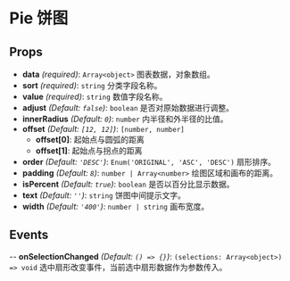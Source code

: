 # Pie 饼图

## Props

- **data** *(required)*: `Array<object>` 图表数据，对象数组。
- **sort** *(required)*: `string` 分类字段名称。
- **value** *(required)*: `string` 数值字段名称。
- **adjust** *(Default: `false`)*: `boolean` 是否对原始数据进行调整。
- **innerRadius** *(Default: `0`)*: `number` 内半径和外半径的比值。
- **offset** *(Default: `[12, 12]`)*: `[number, number]`
  - **offset[0]**: 起始点与圆弧的距离
  - **offset[1]**: 起始点与拐点的距离
- **order** *(Default: `'DESC'`)*: `Enum('ORIGINAL', 'ASC', 'DESC')` 扇形排序。
- **padding** *(Default: `8`)*: `number | Array<number>` 绘图区域和画布的距离。
- **isPercent** *(Default: `true`)*: `boolean` 是否以百分比显示数据。
- **text** *(Default: `''`)*: `string` 饼图中间提示文字。
- **width** *(Default: `'400'`)*: `number | string` 画布宽度。

## Events

-- **onSelectionChanged** *(Default: `() => {}`)*: `(selections: Array<object>) => void` 选中扇形改变事件，当前选中扇形数据作为参数传入。
